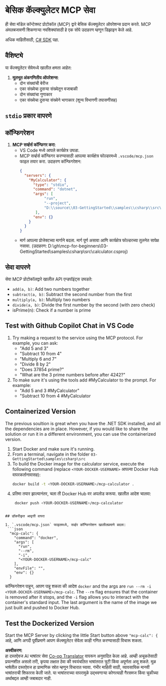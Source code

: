 <!--
CO_OP_TRANSLATOR_METADATA:
{
  "original_hash": "0f7a188d6cb4c18fc83e44fede4cadb1",
  "translation_date": "2025-05-17T12:59:07+00:00",
  "source_file": "03-GettingStarted/samples/csharp/README.md",
  "language_code": "mr"
}
-->
# बेसिक कॅल्क्युलेटर MCP सेवा

ही सेवा मॉडेल कॉन्टेक्स्ट प्रोटोकॉल (MCP) द्वारे बेसिक कॅल्क्युलेटर ऑपरेशन्स प्रदान करते. MCP अंमलबजावणी शिकणाऱ्या नवशिक्यांसाठी हे एक सोपे उदाहरण म्हणून डिझाइन केले आहे.

अधिक माहितीसाठी, [C# SDK](https://github.com/modelcontextprotocol/csharp-sdk) पहा.

## वैशिष्ट्ये

या कॅल्क्युलेटर सेवेमध्ये खालील क्षमता आहेत:

1. **मूलभूत अंकगणितीय ऑपरेशन्स**:
   - दोन संख्यांची बेरीज
   - एका संख्येचा दुसऱ्या संख्येतून वजाबाकी
   - दोन संख्यांचा गुणाकार
   - एका संख्येचा दुसऱ्या संख्येने भागाकार (शून्य विभागणी तपासणीसह)

## `stdio` प्रकार वापरणे

## कॉन्फिगरेशन

1. **MCP सर्व्हर्स कॉन्फिगर करा**:
   - VS Code मध्ये आपले कार्यक्षेत्र उघडा.
   - MCP सर्व्हर्स कॉन्फिगर करण्यासाठी आपल्या कार्यक्षेत्र फोल्डरमध्ये `.vscode/mcp.json` फाइल तयार करा. उदाहरण कॉन्फिगरेशन:
     ```json
     {
       "servers": {
         "MyCalculator": {
           "type": "stdio",
           "command": "dotnet",
           "args": [
                "run",
                "--project",
                "D:\\source\\03-GettingStarted\\samples\\csharp\\src\\calculator.csproj"
            ],
           "env": {}
         }
       }
     }
     ```
   - मार्ग आपल्या प्रोजेक्टच्या मार्गाने बदला. मार्ग पूर्ण असावा आणि कार्यक्षेत्र फोल्डरच्या तुलनेत सापेक्ष नसावा. (उदाहरण: D:\\gh\\mcp-for-beginners\\03-GettingStarted\\samples\\csharp\\src\\calculator.csproj)

## सेवा वापरणे

सेवा MCP प्रोटोकॉलद्वारे खालील API एन्डपॉइंट्स उघडते:

- `add(a, b)`: Add two numbers together
- `subtract(a, b)`: Subtract the second number from the first
- `multiply(a, b)`: Multiply two numbers
- `divide(a, b)`: Divide the first number by the second (with zero check)
- isPrime(n): Check if a number is prime

## Test with Github Copilot Chat in VS Code

1. Try making a request to the service using the MCP protocol. For example, you can ask:
   - "Add 5 and 3"
   - "Subtract 10 from 4"
   - "Multiply 6 and 7"
   - "Divide 8 by 2"
   - "Does 37854 prime?"
   - "What are the 3 prime numbers before after 4242?"
2. To make sure it's using the tools add #MyCalculator to the prompt. For example:
   - "Add 5 and 3 #MyCalculator"
   - "Subtract 10 from 4 #MyCalculator


## Containerized Version

The previous soultion is great when you have the .NET SDK installed, and all the dependencies are in place. However, if you would like to share the solution or run it in a different environment, you can use the containerized version.

1. Start Docker and make sure it's running.
1. From a terminal, navigate in the folder `03-GettingStarted\samples\csharp\src` 
1. To build the Docker image for the calculator service, execute the following command (replace `<YOUR-DOCKER-USERNAME>` आपल्या Docker Hub वापरकर्तानावासह):
   ```bash
   docker build -t <YOUR-DOCKER-USERNAME>/mcp-calculator .
   ``` 
1. प्रतिमा तयार झाल्यानंतर, चला ती Docker Hub वर अपलोड करूया. खालील आदेश चालवा:
   ```bash
    docker push <YOUR-DOCKER-USERNAME>/mcp-calculator
  ```

## डॉकरीकृत आवृत्ती वापरा

1. `.vscode/mcp.json` फाइलमध्ये, सर्व्हर कॉन्फिगरेशन खालीलप्रमाणे बदला:
   ```json
    "mcp-calc": {
      "command": "docker",
      "args": [
        "run",
        "--rm",
        "-i",
        "<YOUR-DOCKER-USERNAME>/mcp-calc"
      ],
      "envFile": "",
      "env": {}
    }
   ```
   कॉन्फिगरेशन पाहून, आपण पाहू शकता की आदेश `docker` and the args are `run --rm -i <YOUR-DOCKER-USERNAME>/mcp-calc`. The `--rm` flag ensures that the container is removed after it stops, and the `-i` flag allows you to interact with the container's standard input. The last argument is the name of the image we just built and pushed to Docker Hub.

## Test the Dockerized Version

Start the MCP Server by clicking the little Start button above `"mcp-calc": {` आहे, आणि अगदी पूर्वीप्रमाणे आपण कॅल्क्युलेटर सेवेला काही गणित करण्यासाठी विचारू शकता.

**अस्वीकरण**:  
हा दस्तऐवज AI भाषांतर सेवा [Co-op Translator](https://github.com/Azure/co-op-translator) वापरून अनुवादित केला आहे. आम्ही अचूकतेसाठी प्रयत्नशील असलो तरी, कृपया लक्षात ठेवा की स्वयंचलित भाषांतरात त्रुटी किंवा अपूर्णता असू शकते. मूळ भाषेतील दस्तऐवज हा प्रामाणिक स्रोत म्हणून विचारात घ्यावा. गंभीर माहिती साठी, व्यावसायिक मानवी भाषांतराची शिफारस केली जाते. या भाषांतराच्या वापरामुळे उद्भवणाऱ्या कोणत्याही गैरसमज किंवा चुकीच्या अर्थाबद्दल आम्ही जबाबदार नाही.